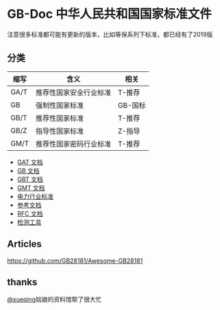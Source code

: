 # GB-Doc 中华人民共和国国家标准文件

注意很多标准都可能有更新的版本，比如等保系列下标准，都已经有了2019版

## 分类

| 缩写 | 含义 | 相关 |
| --- | --- | --- |
| GA/T | 推荐性国家安全行业标准 | T-推荐 |
| GB  | 强制性国家标准 | GB-国标 |
| GB/T | 推荐性国家标准 | T-推荐 |
| GB/Z | 指导性国家标准 | Z-指导 |
| GM/T | 推荐性国家密码行业标准 | T-推荐 |

- [GAT 文档](./GAT)
- [GB 文档](./GB)
- [GBT 文档](./GBT)
- [GMT 文档](./GM-Standards/README.md)
- [电力行业标准](./QGDW)
- [参考文档](./REF)
- [RFC 文档](./RFC)
- [检测工具](./Tool)


## Articles

https://github.com/GB28181/Awesome-GB28181

## thanks

[@xueqing](https://github.com/xueqing/GB-Doc)姑娘的资料馆帮了很大忙
